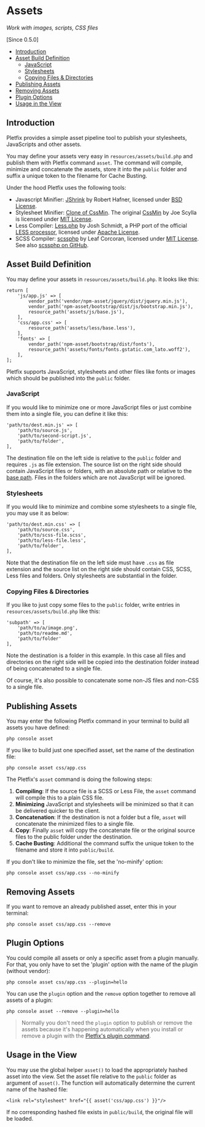 # Assets

_Work with images, scripts, CSS files_

[Since 0.5.0]

- [Introduction](#introduction)
- [Asset Build Definition](#definition)
    - [JavaScript](#scripts)
    - [Stylesheets](#stylesheets)
    - [Copying Files & Directories](#copying)
- [Publishing Assets](#publishing)    
- [Removing Assets](#removing)
- [Plugin Options](#plugin)
- [Usage in the View](#usage)

<a name="introduction"></a>
## Introduction

Pletfix provides a simple asset pipeline tool to publish your stylesheets, JavaScripts and other assets.

You may define your assets very easy in `resources/assets/build.php` and publish them with Pletfix command `asset`. 
The command will compile, minimize and concatenate the assets, store it into the `public` folder and suffix 
a unique token to the filename for Cache Busting.

Under the hood Pletfix uses the following tools:

- Javascript Minifier: [JShrink](https://github.com/tedious/JShrink) by Robert Hafner, licensed under [BSD License](https://github.com/tedious/JShrink/blob/master/LICENSE).
- Stylesheet Minifier: [Clone of CssMin](https://github.com/natxet/cssmin). The original [CssMin](https://code.google.com/archive/p/cssmin/) by Joe Scylla is licensed under [MIT License](https://opensource.org/licenses/mit-license.php).
- Less Compiler: [Less.php](https://github.com/oyejorge/less.php) by Josh Schmidt, a PHP port of the official [LESS processor](http://lesscss.org), licensed under [Apache License](https://github.com/oyejorge/less.php/blob/master/LICENSE).
- SCSS Compiler: [scssphp](http://leafo.github.io/scssphp/) by Leaf Corcoran, licensed under [MIT License](https://raw.githubusercontent.com/leafo/scssphp/master/LICENSE.md). See also [scssphp on GitHub](https://github.com/leafo/scssphp).

<a name="definition"></a>
## Asset Build Definition

You may define your assets in `resources/assets/build.php`. It looks like this:

    return [
        'js/app.js' => [
            vendor_path('vendor/npm-asset/jquery/dist/jquery.min.js'),
            vendor_path('npm-asset/bootstrap/dist/js/bootstrap.min.js'),
            resource_path('assets/js/base.js'),
        ],
        'css/app.css' => [
            resource_path('assets/less/base.less'),
        ],
        'fonts' => [
            vendor_path('npm-asset/bootstrap/dist/fonts'),
            resource_path('assets/fonts/fonts.gstatic.com_lato.woff2'),
        ],
    ];
  
Pletfix supports JavaScript, stylesheets and other files like fonts or images which should be published into the 
`public` folder.

<a name="scripts"></a>
### JavaScript

If you would like to minimize one or more JavaScript files or just combine them into a single file, you can define it like this: 

    'path/to/dest.min.js' => [
        'path/to/source.js',
        'path/to/second-script.js',
        'path/to/folder',
    ],

The destination file on the left side is relative to the `public` folder and requires `.js` as file extension. 
The source list on the right side should contain JavaScript files or folders, with an absolute path or relative to 
the [base path](helpers#method-base-path). Files in the folders which are not JavaScript will be ignored.

<a name="stylesheets"></a>
### Stylesheets

If you would like to minimize and combine some stylesheets to a single file, you may use it as below: 

    'path/to/dest.min.css' => [
        'path/to/source.css',
        'path/to/scss-file.scss',
        'path/to/less-file.less',
        'path/to/folder',
    ],

Note that the destination file on the left side must have `.css` as file extension and the source list on the right side 
should contain CSS, SCSS, Less files and folders. Only stylesheets are substantial in the folder.

<a name="copying"></a>
### Copying Files & Directories

If you like to just copy some files to the `public` folder, write entries in `resources/assets/build.php` like this: 

    'subpath' => [
        'path/to/a/image.png',
        'path/to/readme.md',
        'path/to/folder'
    ],

Note the destination is a folder in this example. In this case all files and directories on the right side will be 
copied into the destination folder instead of being concatenated to a single file.

Of course, it's also possible to concatenate some non-JS files and non-CSS to a single file.

<a name="publishing"></a>
## Publishing Assets

You may enter the following Pletfix command in your terminal to build all assets you have defined:

    php console asset
    
If you like to build just one specified asset, set the name of the destination file:
     
    php console asset css/app.css  

The Pletfix's `asset` command is doing the following steps:

1. **Compiling**: If the source file is a SCSS or Less File, the `asset` command will compile this to a plain CSS file.
2. **Minimizing** JavaScript and stylesheets will be minimized so that it can be delivered quicker to the client.
3. **Concatenation**: If the destination is not a folder but a file, `asset` will concatenate the minimized files to a single file.    
4. **Copy**: Finally `asset` will copy the concatenate file or the original source files to the public folder under the destination.
5. **Cache Busting**: Additional the command suffix the unique token to the filename and store it into `public/build`. 

If you don't like to minimize the file, set the 'no-minify' option:
 
    php console asset css/app.css --no-minify
 
      
<a name="removing"></a>
## Removing Assets
               
If you want to remove an already published asset, enter this in your terminal:
 
    php console asset css/app.css --remove
 
 
<a name="plugin"></a>
## Plugin Options
 
You could compile all assets or only a specific asset from a plugin manually. 
For that, you only have to set the 'plugin' option with the name of the plugin (without vendor):
 
    php console asset css/app.css --plugin=hello
               
You can use the `plugin` option and the `remove` option together to remove all assets of a plugin:
 
    php console asset --remove --plugin=hello
 
> Normally you don't need the `plugin` option to publish or remove the assets because it's happening automatically 
> when you install or remove a plugin with the [Pletfix's plugin command](plugins).


<a name="usage"></a>
## Usage in the View

You may use the global helper `asset()` to load the appropriately hashed asset into the view.
Set the asset file relative to the `public` folder as argument of `asset()`. 
The function will automatically determine the current name of the hashed file:

    <link rel="stylesheet" href="{{ asset('css/app.css') }}"/>

If no corresponding hashed file exists in `public/build`, the original file will be loaded.